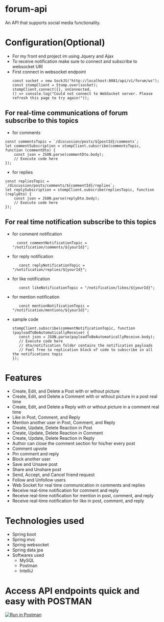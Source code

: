# forum-api
An API that supports social media functionality.

# Configuration(Optional)
 - For my front end project im using Jquery and Ajax
 - To receive notification make sure to connect and subscribe to websocket URI
 - First connect in websocket endpoint
   ```
   const socket = new SockJS("http://localhost:8081/api/v1/forum/ws");
   const stompClient = Stomp.over(socket);
   stompClient.connect({}, onConnected,
   () => console.log("Could not connect to WebSocket server. Please refresh this page to try again!"));
   ```
## For real-time communications of forum subscribe to this topics
  - for comments
  ```
  const commentsTopic = `/discussion/posts/${postId}/comments`;
  let commentSubscription = stompClient.subscribe(commentsTopic, function (commentDto) {
      const json = JSON.parse(commentDto.body);
      // Execute code here
  });
  ```
  - for replies
  ```
  const repliesTopic = `/discussion/posts/comments/${commentId}/replies`;
  let replySubscription = stompClient.subscribe(repliesTopic, function (replyDto) {
      const json = JSON.parse(replyDto.body);
      // Execute code here
  });
  ```
## For real time notification subscribe to this topics 
   - for comment notification
     ```
       const commentNotificationTopic = "/notification/comments/${yourId}";
     ```
   - for reply notification
     ```
        const replyNotificationTopic = "/notification/replies/${yourId}";
     ```
   - for like notification
     ```
        const likeNotificationTopic = "/notification/likes/${yourId}";
     ```
   - for mention notification
     ```
        const mentionNotificationTopic = "/notification/mentions/${yourId}";
     ```
   - sample code
     ```
     stompClient.subscribe(commentNotificationTopic, function (payloadToBeAutomaticallyReceive) {
        const json = JSON.parse(payloadToBeAutomaticallyReceive.body); 
        // Execute code here
        // dto/notification folder contains the notification payloads
        // Feel free to replication block of code to subscribe in all the notifications topic
     });
     ```
     
# Features
- Create, Edit, and Delete a Post with or wthout picture
- Create, Edit, and Delete a Comment with or wthout picture in a post real time
- Create, Edit, and Delete a Reply with or wthout picture in a comment real time
- Like in Post, Comment, and Reply
- Mention another user in Post, Comment, and Reply
- Create, Update, Delete Reaction in Post
- Create, Update, Delete Reaction in Comment
- Create, Update, Delete Reaction in Reply
- Author can close the comment section for his/her every post
- Comment upvote
- Pin comment and reply
- Block another user
- Save and Unsave post
- Share and Unshare post
- Send, Accept, and Cancel friend request
- Follow and Unfollow users
- Web Socket for real time communication in comments and replies
- Receive real-time notification for comment and reply
- Receive real-time notification for mention in post, comment, and reply
- Receive real-time notification for like in post, comment, and reply

# Technologies used
- Spring boot
- Spring mvc
- Spring websocket
- Spring data jpa
 - Softwares used
   - MySQL
   - Postman
   - IntelliJ

# Access API endpoints quick and easy with POSTMAN
[![Run in Postman](https://run.pstmn.io/button.svg)](https://app.getpostman.com/run-collection/26932885-4e1fa1f7-9e7b-4089-aeca-68ab357fcde0?action=collection%2Ffork&source=rip_markdown&collection-url=entityId%3D26932885-4e1fa1f7-9e7b-4089-aeca-68ab357fcde0%26entityType%3Dcollection%26workspaceId%3Dc37ab156-57a3-4304-8ee9-d7bdc45ae1f4)
